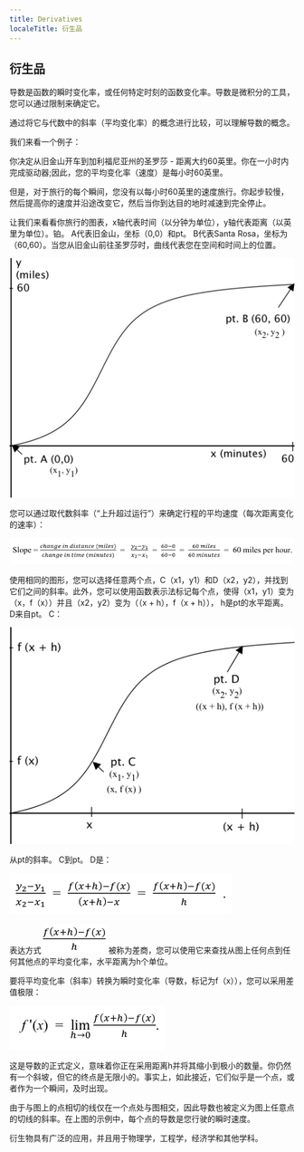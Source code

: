 ```yaml
---
title: Derivatives
localeTitle: 衍生品
---
```

## 衍生品

导数是函数的瞬时变化率，或任何特定时刻的函数变化率。导数是微积分的工具，您可以通过限制来确定它。

通过将它与代数中的斜率（平均变化率）的概念进行比较，可以理解导数的概念。

我们来看一个例子：

你决定从旧金山开车到加利福尼亚州的圣罗莎 - 距离大约60英里。你在一小时内完成驱动器;因此，您的平均变化率（速度）是每小时60英里。

但是，对于旅行的每个瞬间，您没有以每小时60英里的速度旅行。你起步较慢，然后提高你的速度并沿途改变它，然后当你到达目的地时减速到完全停止。

让我们来看看你旅行的图表，x轴代表时间（以分钟为单位），y轴代表距离（以英里为单位）。铂。 A代表旧金山，坐标（0,0）和pt。 B代表Santa Rosa，坐标为（60,60）。当您从旧金山前往圣罗莎时，曲线代表您在空间和时间上的位置。

![图片](https://github.com/MarkMikow/MyFiles/blob/master/img1.png?raw=true)

您可以通过取代数斜率（“上升超过运行”）来确定行程的平均速度（每次距离变化的速率）：

![图片](https://github.com/MarkMikow/MyFiles/blob/master/img2.png?raw=true)

使用相同的图形，您可以选择任意两个点，C（x1，y1）和D（x2，y2），并找到它们之间的斜率。此外，您可以使用函数表示法标记每个点，使得（x1，y1）变为（x，f（x））并且（x2，y2）变为（（x + h），f（x + h））， h是pt的水平距离。 D来自pt。 C：

![图片](https://github.com/MarkMikow/MyFiles/blob/master/img3.png?raw=true)

从pt的斜率。 C到pt。 D是：

![图片](https://github.com/MarkMikow/MyFiles/blob/master/img4.png?raw=true)

表达方式![图片](https://github.com/MarkMikow/MyFiles/blob/master/img5.png?raw=true)被称为差商，您可以使用它来查找从图上任何点到任何其他点的平均变化率，水平距离为h个单位。

要将平均变化率（斜率）转换为瞬时变化率（导数，标记为f（x）），您可以采用差值极限：

![图片](https://github.com/MarkMikow/MyFiles/blob/master/img6.png?raw=true)

这是导数的正式定义，意味着你正在采用距离h并将其缩小到极小的数量。你仍然有一个斜坡，但它的终点是无限小的。事实上，如此接近，它们似乎是一个点，或者作为一个瞬间，及时出现。

由于与图上的点相切的线仅在一个点处与图相交，因此导数也被定义为图上任意点的切线的斜率。在上图的示例中，每个点的导数是您行驶的瞬时速度。

衍生物具有广泛的应用，并且用于物理学，工程学，经济学和其他学科。